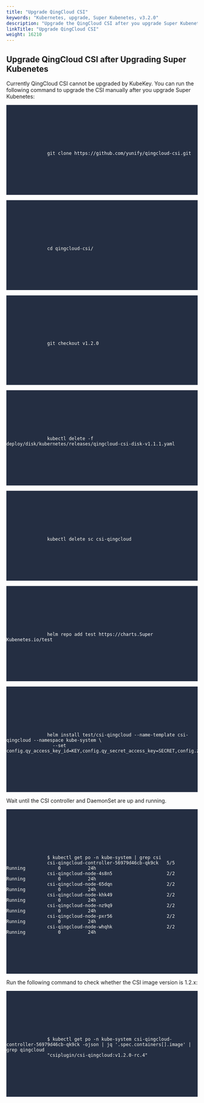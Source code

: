 ```yaml
---
title: "Upgrade QingCloud CSI"
keywords: "Kubernetes, upgrade, Super Kubenetes, v3.2.0"
description: "Upgrade the QingCloud CSI after you upgrade Super Kubenetes."
linkTitle: "Upgrade QingCloud CSI"
weight: 16210
---
```


## Upgrade QingCloud CSI after Upgrading Super Kubenetes

Currently QingCloud CSI cannot be upgraded by KubeKey. You can run the following command to upgrade the CSI manually after you upgrade Super Kubenetes:

<article className="highlight">
   <pre style="color: rgb(248, 248, 242); background: rgb(36, 46, 66); tab-size: 4;">
      <div className="copy-code-button" title="Copy Code"></div>
      <div className="code-over-div">
         <code>
            <p>
               git clone <a style="color:#ffffff; cursor:text;">https://github.com/yunify/qingcloud-csi.git</a>
            </p>
         </code>
      </div>
   </pre>
</article>

<article className="highlight">
   <pre style="color: rgb(248, 248, 242); background: rgb(36, 46, 66); tab-size: 4;">
      <div className="copy-code-button" title="Copy Code"></div>
      <div className="code-over-div">
         <code>
            <p>
               cd qingcloud-csi/
            </p>
         </code>
      </div>
   </pre>
</article>

<article className="highlight">
   <pre style="color: rgb(248, 248, 242); background: rgb(36, 46, 66); tab-size: 4;">
      <div className="copy-code-button" title="Copy Code"></div>
      <div className="code-over-div">
         <code>
            <p>
               git checkout v1.2.0
            </p>
         </code>
      </div>
   </pre>
</article>

<article className="highlight">
   <pre style="color: rgb(248, 248, 242); background: rgb(36, 46, 66); tab-size: 4;">
      <div className="copy-code-button" title="Copy Code"></div>
      <div className="code-over-div">
         <code>
            <p>
               kubectl delete -f  deploy/disk/kubernetes/releases/qingcloud-csi-disk-v1.1.1.yaml
            </p>
         </code>
      </div>
   </pre>
</article>

<article className="highlight">
   <pre style="color: rgb(248, 248, 242); background: rgb(36, 46, 66); tab-size: 4;">
      <div className="copy-code-button" title="Copy Code"></div>
      <div className="code-over-div">
         <code>
            <p>
               kubectl delete sc csi-qingcloud
            </p>
         </code>
      </div>
   </pre>
</article>

<article className="highlight">
   <pre style="color: rgb(248, 248, 242); background: rgb(36, 46, 66); tab-size: 4;">
      <div className="copy-code-button" title="Copy Code"></div>
      <div className="code-over-div">
         <code>
            <p>
               helm repo add test <a style="color:#ffffff; cursor:text;">https://charts.Super Kubenetes.io/test</a>
            </p>
         </code>
      </div>
   </pre>
</article>

<article className="highlight">
   <pre style="color: rgb(248, 248, 242); background: rgb(36, 46, 66); tab-size: 4;">
      <div className="copy-code-button" title="Copy Code"></div>
      <div className="code-over-div">
         <code>
            <p>
               <span>helm install test/csi-qingcloud --name-template csi-qingcloud --namespace kube-system \</span> 
               <span>&nbsp;&nbsp;--set config.qy_access_key_id=KEY,config.qy_secret_access_key=SECRET,config.zone=ZONE,sc.type=2</span>
            </p>
         </code>
      </div>
   </pre>
</article>

Wait until the CSI controller and DaemonSet are up and running.

<article className="highlight">
   <pre style="color: rgb(248, 248, 242); background: rgb(36, 46, 66); tab-size: 4;">
      <div className="copy-code-button" title="Copy Code"></div>
      <div className="code-over-div">
         <code>
            <p>
               $ kubectl get po -n kube-system | grep csi
               csi-qingcloud-controller-56979d46cb-qk9ck   5/5     Running            0          24h
               csi-qingcloud-node-4s8n5                    2/2     Running            0          24h
               csi-qingcloud-node-65dqn                    2/2     Running            0          24h
               csi-qingcloud-node-khk49                    2/2     Running            0          24h
               csi-qingcloud-node-nz9q9                    2/2     Running            0          24h
               csi-qingcloud-node-pxr56                    2/2     Running            0          24h
               csi-qingcloud-node-whqhk                    2/2     Running            0          24h
            </p>
         </code>
      </div>
   </pre>
</article>

Run the following command to check whether the CSI image version is 1.2.x:

<article className="highlight">
   <pre style="color: rgb(248, 248, 242); background: rgb(36, 46, 66); tab-size: 4;">
      <div className="copy-code-button" title="Copy Code"></div>
      <div className="code-over-div">
         <code>
            <p>
               $ kubectl get po -n kube-system csi-qingcloud-controller-56979d46cb-qk9ck -ojson | jq '.spec.containers[].image' | grep qingcloud
               "csiplugin/csi-qingcloud:v1.2.0-rc.4"
            </p>
         </code>
      </div>
   </pre>
</article>
